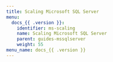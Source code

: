 ```yaml
---
title: Scaling Microsoft SQL Server
menu:
  docs_{{ .version }}:
    identifier: ms-scaling
    name: Scaling Microsoft SQL Server
    parent: guides-mssqlserver
    weight: 55
menu_name: docs_{{ .version }}
---
```

